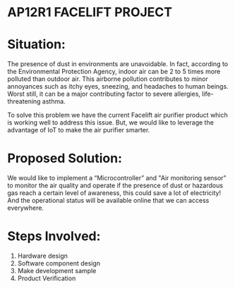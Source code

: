 # AP12R1 FACELIFT PROJECT

# Situation:
The presence of dust in environments are unavoidable. In fact, according to the Environmental Protection Agency, indoor air can be 2 to 5 times more polluted than outdoor air. This airborne pollution contributes to minor annoyances such as itchy eyes, sneezing, and headaches to human beings. Worst still, it can be a major contributing factor to severe allergies, life-threatening asthma.

To solve this problem we have the current Facelift air purifier product which is working well to address this issue. But, we would like to leverage the advantage of IoT to make the air purifier smarter.
 
# Proposed Solution: 
We would like to implement a “Microcontroller” and "Air monitoring sensor” to monitor the air quality and operate if the presence of dust or hazardous gas reach a certain level of awareness, this could save a lot of electricity! And the operational status will be available online that we can access everywhere.

# Steps Involved: 
1. Hardware design
2. Software component design
3. Make development sample
4. Product Verification


